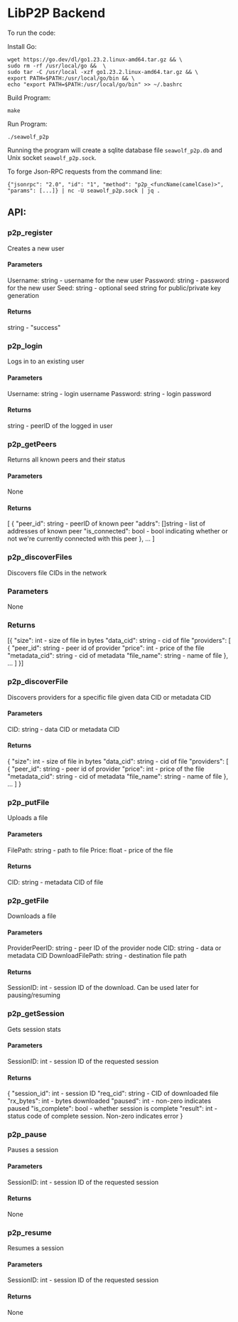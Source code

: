 # LibP2P Backend

To run the code:

Install Go:
```
wget https://go.dev/dl/go1.23.2.linux-amd64.tar.gz && \
sudo rm -rf /usr/local/go &&  \
sudo tar -C /usr/local -xzf go1.23.2.linux-amd64.tar.gz && \
export PATH=$PATH:/usr/local/go/bin && \
echo "export PATH=$PATH:/usr/local/go/bin" >> ~/.bashrc
```

Build Program:
```
make
```

Run Program:
```
./seawolf_p2p
```

Running the program will create a sqlite database file `seawolf_p2p.db` and Unix socket `seawolf_p2p.sock`. 

To forge Json-RPC requests from the command line:
```
{"jsonrpc": "2.0", "id": "1", "method": "p2p_<funcName(camelCase)>", "params": [...]} | nc -U seawolf_p2p.sock | jq .
```


## API:

### p2p_register
Creates a new user

#### Parameters
Username: string - username for the new user
Password: string - password for the new user
Seed:     string - optional seed string for public/private key generation

#### Returns
string - "success"

### p2p_login
Logs in to an existing user

#### Parameters
Username: string - login username
Password: string - login password

#### Returns
string - peerID of the logged in user

### p2p_getPeers
Returns all known peers and their status

#### Parameters
None

#### Returns
[
{
    "peer_id":      string   - peerID of known peer
    "addrs":        []string - list of addresses of known peer
    "is_connected": bool     - bool indicating whether or not we're currently connected with this peer
},
...
]

### 

### p2p_discoverFiles
Discovers file CIDs in the network

### Parameters
None

### Returns
[{
    "size":                 int     - size of file in bytes
    "data_cid":             string  - cid of file
    "providers": [
        {
            "peer_id":      string  - peer id of provider
            "price":        int     - price of the file
            "metadata_cid": string  - cid of metadata
            "file_name":    string  - name of file
        },
        ...
    ]
}]

### p2p_discoverFile
Discovers providers for a specific file given data CID or metadata CID

#### Parameters
CID: string - data CID or metadata CID

#### Returns
{
    "size":                 int     - size of file in bytes
    "data_cid":             string  - cid of file
    "providers": [
        {
            "peer_id":      string  - peer id of provider
            "price":        int     - price of the file
            "metadata_cid": string  - cid of metadata
            "file_name":    string  - name of file
        },
        ...
    ]
}

### p2p_putFile
Uploads a file

#### Parameters
FilePath: string - path to file
Price:    float  - price of the file

#### Returns
CID: string - metadata CID of file

### p2p_getFile
Downloads a file

#### Parameters
ProviderPeerID:   string - peer ID of the provider node
CID:              string - data or metadata CID
DownloadFilePath: string - destination file path

#### Returns
SessionID: int - session ID of the download. Can be used later for pausing/resuming

### p2p_getSession
Gets session stats

#### Parameters
SessionID: int - session ID of the requested session

#### Returns
{
    "session_id":  int    - session ID
    "req_cid":     string - CID of downloaded file
    "rx_bytes":    int    - bytes downloaded
    "paused":      int    - non-zero indicates paused
    "is_complete": bool   - whether session is complete
    "result":      int    - status code of complete session. Non-zero indicates error
}

### p2p_pause
Pauses a session

#### Parameters
SessionID: int - session ID of the requested session

#### Returns
None

### p2p_resume
Resumes a session

#### Parameters
SessionID: int - session ID of the requested session

#### Returns
None
